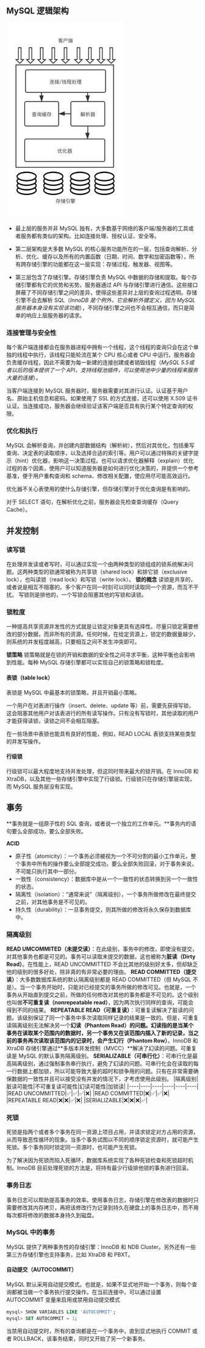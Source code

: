 ## MySQL 逻辑架构
![MySQL 服务器逻辑架构图](../../files/notes/MySQL服务器逻辑架构图.png)

* 最上层的服务并非 MySQL 独有，大多数基于网络的客户端/服务器的工具或者服务都有类似的架构。比如连接处理、授权认证、安全等。

* 第二层架构是大多数 MySQL 的核心服务功能所在的一层，包括查询解析、分析、优化、缓存以及所有的内置函数（日期、时间、数字和加密函数等），所有跨存储引擎的功能都在这一层实现：存储过程、触发器、视图等。

* 第三层包含了存储引擎。存储引擎负责 MySQL 中数据的存储和提取。每个存储引擎都有它的优势和劣势。服务器通过 API 与存储引擎进行通信。这些接口屏蔽了不同存储引擎之间的差异，使得这些差异对上层的查询过程透明。存储引擎不会去解析 SQL（*InnoDB 是个例外，它会解析外键定义，因为 MySQL 服务器本身没有实现该功能*），不同存储引擎之间也不会相互通信，而只是简单的响应上层服务器的请求。

### 连接管理与安全性
每个客户端连接都会在服务器进程中拥有一个线程，这个线程的查询只会在这个单独的线程中执行，该线程只能轮流在某个 CPU 核心或者 CPU 中运行。服务器会负责缓存线程，因此不需要为每一新建的连接创建或者销毁线程（*MySQL 5.5或者以后的版本提供了一个 API，支持线程池插件，可以使用池中少量的线程来服务大量的连接*）。

当客户端连接到 MySQL 服务器时，服务器需要对其进行认证。认证基于用户名、原始主机信息和密码。如果使用了 SSL 的方式连接，还可以使用 X.509 证书认证。当连接成功，服务器会继续验证该客户端是否具有执行某个特定查询的权限。

### 优化和执行
MySQL 会解析查询，并创建内部数据结构（解析树），然后对其优化，包括重写查询、决定表的读取顺序，以及选择合适的索引等。用户可以通过特殊的关键字提示（hint）优化器，影响这一决策过程。也可以请求优化器解释（explain）优化过程的各个因素，使用户可以知道服务器是如何进行优化决策的，并提供一个参考基准，便于用户重构查询和 schema、修改相关配置，使应用尽可能高效运行。

优化器不关心表使用的使什么存储引擎，但存储引擎对于优化查询是有影响的。

对于 SELECT 语句，在解析优化之前，服务器会先检查查询缓存（Query Cache）。

## 并发控制

### 读写锁
在处理并发读或者写时，可以通过实现一个由两种类型的锁组成的锁系统解决问题。这两种类型的锁通常被称为共享锁（shared lock）和排它锁（exclusive lock），也叫读锁（read lock）和写锁（write lock）。
**锁的概念**
读锁是共享的，或者说是相互不阻塞的。多个客户在同一时刻可以同时读取同一个资源，而互不干扰。
写锁则是排他的，一个写锁会阻塞其他的写锁和读锁。

### 锁粒度
一种提高共享资源并发性的方式就是让锁定对象更具有选择性。尽量只锁定需要修改的部分数据，而非所有的资源。任何时候，在给定资源上，锁定的数据量越少，则系统的并发程度越高，只要相互之间不发生冲突即可。

**锁策略**
锁策略就是在锁的开销和数据的安全性之间寻求平衡，这种平衡也会影响到性能。每种 MySQL 存储引擎都可以实现自己的锁策略和锁粒度。

#### 表锁（table lock）
表锁是 MySQL 中最基本的锁策略，并且开销最小策略。

一个用户在对表进行操作（insert、delete、update 等）前，需要先获得写锁，这会阻塞其他用户对该表进行的所有读写操作。只有没有写锁时，其他读取的用户才能获得读锁，读锁之间不会相互阻塞。

在一些场景中表锁也能具有良好的性能，例如，READ LOCAL 表锁支持某些类型的并发写操作。

#### 行级锁
行级锁可以最大程度地支持并发处理，但这同时带来最大的锁开销。在 InnoDB 和 XtraDB，以及其他一些存储引擎中实现了行级锁。行级锁只在存储引擎层实现，而 MySQL 服务层没有实现。

## 事务
**事务就是一组原子性的 SQL 查询，或者说一个独立的工作单元。**事务内的语句要么全部成功，要么全部失败。

**ACID**
* 原子性（atomicity）：一个事务必须被视为一个不可分割的最小工作单元，整个事务中所有的操作要么全部提交成功，要么全部失败回滚，对于事务来说，不可能只执行其中一部分。
* 一致性（consistency）：数据库中是从一个一致性的状态转换到另一个一致性的状态。
* 隔离性（isolation）：“通常来说”（隔离级别），一个事务所做修改在最终提交之前，对其他事务是不可见的。
* 持久性（durability）：一旦事务提交，则其所做的修改将永久保存到数据库中。

### 隔离级别
**READ UMCOMMITED（未提交读）**：在此级别，事务中的修改，即使没有提交，对其他事务也都是可见的。事务可以读取未提交的数据，这也被称为**脏读（Dirty Read）**。在性能上，READ UNCOMMITTED 不会比其他的级别好太多，但却缺乏他的级别的很多好处，除非真的有非常必要的理由。
**READ COMMITTED（提交读）**：大多数数据库系统的默认隔离级别都是 READ COMMITTED（但 MySQL 不是）。当一个事务开始时，只能对已经提交的事务所做的修改可见。也就是，一个事务从开始直到提交之前，所做的任何修改对其他的事务都是不可见的。这个级别也叫做**不可重复读（nonrepeatable read）**，因为两次执行同样的查询，可能会得到不同的结果。
**REPEATABLE READ（可重复读）**：可重复读解决了脏读的问题。该级别保证了同一个事务中多次读取同样记录的结果是一致的。但是，可重复读隔离级别无法解决另一个**幻读（Phantom Read）**的问题。幻读指的是当某个事务在读取某个范围内的数据时，另一个事务又在该范围内插入了新的记录，当之前的事务再次读取该范围内的记录时，会产生**幻行（Phantom Row）**。InnoDB 和 XtraDB 存储引擎通过**多版本并发控制（MVCC）**解决了幻读的问题。可重复读是 MySQL 的默认事务隔离级别。
**SERIALIZABLE（可串行化）**：可串行化是最高隔离级别，通过强制事务串行执行，避免了幻读的问题。可串行化会在读取的每一行数据上都加锁，所以可能导致大量的超时和锁争用的问题。只有在非常需要确保数据的一致性并且可以接受没有并发的情况下，才考虑使用此级别。
|隔离级别|脏读可能性|不可重复读可能性|幻读可能性|加锁读|
|----|----|----|----|----|----|
|READ UNCOMMITTED|✅|✅|✅|❌|
|READ COMMITTED|❌|✅|✅|❌|
|REPEATABLE READ|❌|❌|✅|❌|
|SERIALIZABLE|❌|❌|❌|✅|

### 死锁
死锁是指两个或者多个事务在同一资源上项目占用，并请求锁定对方占用的资源，从而导致恶性循环的现象。当多个事务试图以不同的顺序锁定资源时，就可能产生死锁。多个事务同时锁定同一资源时，也可能产生死锁。

为了解决因为死锁而陷入死循环，数据库系统实现了各种死锁检查和死锁超时机制。InnoDB 目前处理死锁的方法是，将持有最少行级排他锁的事务进行回滚。

### 事务日志
事务日志可以帮助提高事务的效率。使用事务日志，存储引擎在修改表的数据时只需要修改其内存拷贝，再把该修改行为记录到持久在硬盘上的事务日志中，而不用每次都将修改的数据本身持久到磁盘。

### MySQL 中的事务
MySQL 提供了两种事务性的存储引擎：InnoDB 和 NDB Cluster。另外还有一些第三方存储引擎也支持事务，比如 XtraDB 和 PBXT。

#### 自动提交（AUTOCOMMIT）
MySQL 默认采用自动提交模式。也就是，如果不显式地开始一个事务，则每个查询都被当做一个事务执行提交操作。在当前连接中，可以通过设置 AUTOCOMMIT 变量来启用或禁用自动提交模式
``` sql
mysql> SHOW VARIABLES LIKE 'AUTOCOMMIT';
mysql> SET AUTOCOMMIT = 1;
```
当禁用自动提交时，所有的查询都是在一个事务中，直到显式地执行 COMMIT 或者 ROLLBACK，该事务结束，同时又开始了另一个新事务。